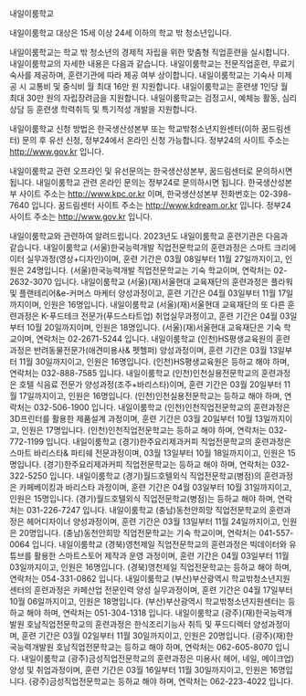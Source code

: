 내일이룸학교

내일이룸학교 대상은 15세 이상 24세 이하의 학교 밖 청소년입니다.

내일이룸학교는 학교 밖 청소년의 경제적 자립을 위한 맞춤형 직업훈련을 실시합니다. 내일이룸학교의 자세한 내용은 다음과 같습니다.
내일이룸학교는 전문직업훈련, 무료기숙사를 제공하며, 훈련기관에 따라 제공 여부 상이합니다.
내일이룸학교는 기숙사 미제공 시 교통비 및 중식비 월 최대 16만 원 지원합니다.
내일이룸학교는 훈련생 1인당 월 최대 30만 원의 자립장려금을 지원합니다.
내일이룸학교는 검정고시, 예체능 활동, 심리상담 등 훈련생 학력취득 및 특기적성 개발을 지원합니다.

내일이룸학교 신청 방법은 한국생산성본부 또는 학교밖청소년지원센터(이하 꿈드림센터) 문의 후 유선 신청, 정부24에서 온라인 신청 가능합니다. 정부24의 사이트 주소는 http://www.gov.kr 입니다.

내일이룸학교 관련 오프라인 및 유선문의는 한국생산성본부, 꿈드림센터로 문의하시면 됩니다.
내일이룸학교 관련 온라인 문의는 정부24로 문의하시면 됩니다.
한국생산성본부 사이트 주소는 http://www.kpc.or.kr 이며, 한국생산성본부 전화번호는 02-398-7640 입니다.
꿈드림센터 사이트 주소는 http://www.kdream.or.kr 입니다.
정부24 사이트 주소는 http://www.gov.kr 입니다.

내일이룸학교와 관련하여 알려드립니다.
2023년도 내일이룸학교 훈련기관은 다음과 같습니다.
내일이룸학교 (서울)한국능력개발 직업전문학교의 훈련과정은 스마트 크리에이터 실무과정(영상+디자인)이며, 훈련 기간은 03월 08일부터 11월 27일까지이고, 인원은 24명입니다. (서울)한국능력개발 직업전문학교는 기숙 학교이며, 연락처는 02-2632-3070 입니다.
내일이룸학교 (서울)(재)서울현대 교육재단의 훈련과정은 플라워 및 플랜테리어&e-커머스 마케터 양성과정이고, 훈련 기간은 04월 03일부터 11월 17일까지이며, 인원은 16명입니다. 내일이룸학교 (서울)(재)서울현대 교육재단의 또 다른 훈련과정은 K-푸드테크 전문가(푸드스타트업) 취업실무과정이고, 훈련 기간은 04월 03일부터 10월 20일까지이며, 인원은 18명입니다. (서울)(재)서울현대 교육재단은 기숙 학교이며, 연락처는 02-2671-5244 입니다.
내일이룸학교 (인천)HS평생교육원의 훈련과정은 반려동물전문가(애견미용사& 펫헬퍼) 양성과정이며, 훈련 기간은 03월 13일부터 11월 30일까지이고, 인원은 16명입니다. (인천)HS평생교육원은 등하교 해야 하며, 연락처는 032-888-7585 입니다.
내일이룸학교 (인천)인천실용전문학교의 훈련과정은 호텔 식음료 전문가 양성과정(조주+바리스타)이며, 훈련 기간은 03월 20일부터 11월 17일까지이고, 인원은 16명입니다. (인천)인천실용전문학교는 등하교 해야 하며, 연락처는 032-506-1900 입니다.
내일이룸학교 (인천)인천직업전문학교의 훈련과정은 3D프린터를 활용한 제품설계 과정이며, 훈련 기간은 03월 20일부터 10월 13일까지이고, 인원은 17명입니다. (인천)인천직업전문학교는 등하교 해야 하며, 연락처는 032-772-1199 입니다.
내일이룸학교 (경기)한주요리제과커피 직업전문학교의 훈련과정은 스마트 바리스타& 파티쉐 전문과정이며, 03월 13일부터 10월 18일까지이고, 인원은 15명입니다. (경기)한주요리제과커피 직업전문학교는 등하교 해야 하며, 연락처는 032-322-5250 입니다.
내일이룸학교 (경기)월드호텔외식 직업전문학교(병점)의 훈련과정은 카페베이킹과 바리스타 과정이며, 훈련 기간은 04월 03일부터 10월 31일까지이고, 인원은 15명입니다. (경기)월드호텔외식 직업전문학교(병점)는 등하교 해야 하며, 연락처는 031-226-7247 입니다.
내일이룸학교 (충남)동천안희망 직업전문학교의 훈련과정은 헤어디자이너 양성과정이며, 훈련 기간은 03월 13일부터 11월 24일까지이고, 인원은 20명입니다. (충남)동천안희망 직업전문학교는 기숙 학교이며, 연락처는 041-557-0064 입니다.
내일이룸학교 (경북)영천제일 직업전문학교의 훈련과정은 빅데이터와 유튜브를 활용한 스마트스토어 제작과 운영 과정이며, 훈련 기간은 04월 03일부터 11월 03일까지이고, 인원은 16명입니다. (경북)영천제일 직업전문학교는 등하교 해야 하며, 연락처는 054-331-0862 입니다.
내일이룸학교 (부산)부산광역시 학교밖청소년지원센터의 훈련과정은 카페산업 전문인력 양성 실무과정이며, 훈련 기간은 04월 17일부터 10월 06일까지이고, 인원은 18명입니다. (부산)부산광역시 학교밖청소년지원센터는 등하교 해야 하며, 연락처는 051-304-1318 입니다.
내일이룸학교 (광주)(재)한국능력개발원 호남직업전문학교의 훈련과정은 한식조리기능사 취득 및 푸드디렉터 양성과정이며, 훈련 기간은 03월 02일부터 11월 30일까지이고, 인원은 20명입니다. (광주)(재)한국능력개발원 호남직업전문학교는 등하교 해야 하며, 연락처는 062-605-8070 입니다.
내일이룸학교 (광주)금성직업전문학교의 훈련과정은 미용사( 헤어, 네일, 메이크업)양성 및 취업과정이며, 훈련 기간은 03월 16일부터 11월 30일까지이고, 인원은 16명입니다. (광주)금성직업전문학교는 등하교 해야 하며, 연락처는 062-223-4022 입니다.